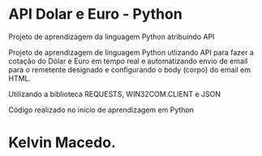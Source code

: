 # API Dolar e Euro - Python
Projeto de aprendizagem da linguagem Python atribuindo API 

Projeto de aprendizagem de linguagem Python utlizando API para fazer a cotação do Dólar e Euro em tempo real e
automatizando envio de email para o remetente designado e configurando o body (corpo) do email em HTML.

Utilizando a biblioteca REQUESTS, WIN32COM.CLIENT e JSON

Código realizado no início de aprendizagem em Python 

# Kelvin Macedo.

